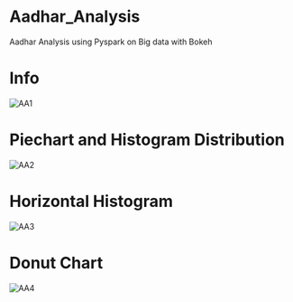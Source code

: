 
# Aadhar_Analysis
Aadhar Analysis using Pyspark on Big data with Bokeh

# Info
![AA1](https://user-images.githubusercontent.com/37587359/124435739-e876de00-dd92-11eb-9971-6f9dd0c48e21.PNG)


# Piechart and Histogram Distribution
![AA2](https://user-images.githubusercontent.com/37587359/124435748-ea40a180-dd92-11eb-9d47-24bc2070e12a.PNG)

# Horizontal Histogram 
![AA3](https://user-images.githubusercontent.com/37587359/124435758-eca2fb80-dd92-11eb-80f7-1bebd92af0c1.PNG)

# Donut Chart
![AA4](https://user-images.githubusercontent.com/37587359/124435768-ee6cbf00-dd92-11eb-8c40-91414bf6d9e5.PNG)
